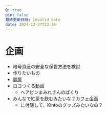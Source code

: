 ```yaml
---
Q: true
pin: false
最終更新日時: Invalid date
date: 2024-12-27T22:36
---
```

# 企画

- 暗号資産の安全な保管方法を検討
- 作りたいもの
- [麺屋](https://www.notion.so葵)
- ロゴつくる動画
    - ヘアピンまみれさんのぱくり
- みんなで紅茶を飲むみたいな？カフェ企画
    - に付随して、Kintoのグッズみたいなの？